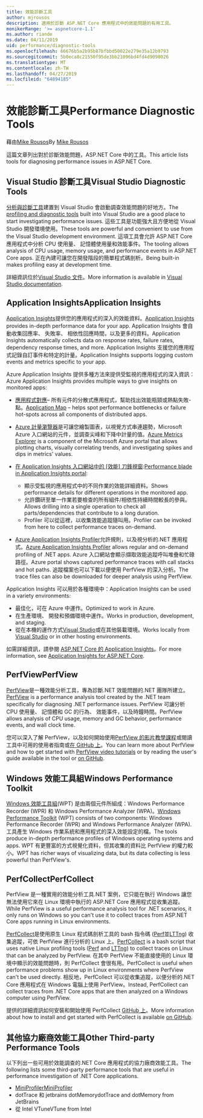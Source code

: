 ```yaml
---
title: 效能診斷工具
author: mjrousos
description: 適用於診斷 ASP.NET Core 應用程式中的效能問題的有用工具。
monikerRange: '>= aspnetcore-1.1'
ms.author: riande
ms.date: 04/11/2019
uid: performance/diagnostic-tools
ms.openlocfilehash: 66676b5a2b95b87bfbbd50022e279e35a12b9793
ms.sourcegitcommit: 5b0eca8c21550f95de3bb21096bd4fd4d9098026
ms.translationtype: MT
ms.contentlocale: zh-TW
ms.lasthandoff: 04/27/2019
ms.locfileid: "64894185"
---
```

# <a name="performance-diagnostic-tools"></a><span data-ttu-id="9e399-103">效能診斷工具</span><span class="sxs-lookup"><span data-stu-id="9e399-103">Performance Diagnostic Tools</span></span>

<span data-ttu-id="9e399-104">藉由[Mike Rousos](https://github.com/mjrousos)</span><span class="sxs-lookup"><span data-stu-id="9e399-104">By [Mike Rousos](https://github.com/mjrousos)</span></span>

<span data-ttu-id="9e399-105">這篇文章列出對於診斷效能問題，ASP.NET Core 中的工具。</span><span class="sxs-lookup"><span data-stu-id="9e399-105">This article lists tools for diagnosing performance issues in ASP.NET Core.</span></span>

## <a name="visual-studio-diagnostic-tools"></a><span data-ttu-id="9e399-106">Visual Studio 診斷工具</span><span class="sxs-lookup"><span data-stu-id="9e399-106">Visual Studio Diagnostic Tools</span></span>

<span data-ttu-id="9e399-107">[分析與診斷工具](/visualstudio/profiling)建置到 Visual Studio 會啟動調查效能問題的好地方。</span><span class="sxs-lookup"><span data-stu-id="9e399-107">The [profiling and diagnostic tools](/visualstudio/profiling) built into Visual Studio are a good place to start investigating performance issues.</span></span> <span data-ttu-id="9e399-108">這些工具是功能強大且方便地從 Visual Studio 開發環境使用。</span><span class="sxs-lookup"><span data-stu-id="9e399-108">These tools are powerful and convenient to use from the Visual Studio development environment.</span></span> <span data-ttu-id="9e399-109">這項工具會允許 ASP.NET Core 應用程式中分析 CPU 使用量、 記憶體使用量和效能事件。</span><span class="sxs-lookup"><span data-stu-id="9e399-109">The tooling allows analysis of CPU usage, memory usage, and performance events in ASP.NET Core apps.</span></span> <span data-ttu-id="9e399-110">正在內建可讓您在開發階段的簡單程式碼剖析。</span><span class="sxs-lookup"><span data-stu-id="9e399-110">Being built-in makes profiling easy at development time.</span></span>

<span data-ttu-id="9e399-111">詳細資訊位於[Visual Studio 文件](/visualstudio/profiling/profiling-overview)。</span><span class="sxs-lookup"><span data-stu-id="9e399-111">More information is available in [Visual Studio documentation](/visualstudio/profiling/profiling-overview).</span></span>

## <a name="application-insights"></a><span data-ttu-id="9e399-112">Application Insights</span><span class="sxs-lookup"><span data-stu-id="9e399-112">Application Insights</span></span>

<span data-ttu-id="9e399-113">[Application Insights](/azure/application-insights/app-insights-overview)提供您的應用程式的深入的效能資料。</span><span class="sxs-lookup"><span data-stu-id="9e399-113">[Application Insights](/azure/application-insights/app-insights-overview) provides in-depth performance data for your app.</span></span> <span data-ttu-id="9e399-114">Application Insights 會自動收集回應率、 失敗率、 相依性回應時間，以及更多的資料。</span><span class="sxs-lookup"><span data-stu-id="9e399-114">Application Insights automatically collects data on response rates, failure rates, dependency response times, and more.</span></span> <span data-ttu-id="9e399-115">Application Insights 支援您的應用程式記錄自訂事件和特定的計量。</span><span class="sxs-lookup"><span data-stu-id="9e399-115">Application Insights supports logging custom events and metrics specific to your app.</span></span>

<span data-ttu-id="9e399-116">Azure Application Insights 提供多種方法來提供受監視的應用程式的深入資訊：</span><span class="sxs-lookup"><span data-stu-id="9e399-116">Azure Application Insights provides multiple ways to give insights on monitored apps:</span></span>

- <span data-ttu-id="9e399-117">[應用程式對應](/azure/application-insights/app-insights-app-map)– 所有元件的分散式應用程式，幫助找出效能瓶頸或熱點失敗-點。</span><span class="sxs-lookup"><span data-stu-id="9e399-117">[Application Map](/azure/application-insights/app-insights-app-map) – helps spot performance bottlenecks or failure hot-spots across all components of distributed apps.</span></span>
- <span data-ttu-id="9e399-118">[Azure 計量瀏覽器](/azure/azure-monitor/platform/metrics-getting-started)是可讓您繪製圖表，以視覺方式串連趨勢，Microsoft Azure 入口網站的元件，並調查尖峰和下降中計量的值。</span><span class="sxs-lookup"><span data-stu-id="9e399-118">[Azure Metrics Explorer](/azure/azure-monitor/platform/metrics-getting-started) is a component of the Microsoft Azure portal that allows plotting charts, visually correlating trends, and investigating spikes and dips in metrics' values.</span></span>
- <span data-ttu-id="9e399-119">[在 Application Insights 入口網站中的 [效能] 刀鋒視窗](/azure/application-insights/app-insights-tutorial-performance):</span><span class="sxs-lookup"><span data-stu-id="9e399-119">[Performance blade in Application Insights portal](/azure/application-insights/app-insights-tutorial-performance):</span></span>

  - <span data-ttu-id="9e399-120">顯示受監視的應用程式中的不同作業的效能詳細資料。</span><span class="sxs-lookup"><span data-stu-id="9e399-120">Shows performance details for different operations in the monitored app.</span></span>
  - <span data-ttu-id="9e399-121">允許鑽研至單一作業若要檢查的所有組件/相依性持續時間較長的參與。</span><span class="sxs-lookup"><span data-stu-id="9e399-121">Allows drilling into a single operation to check all parts/dependencies that contribute to a long duration.</span></span>
  - <span data-ttu-id="9e399-122">Profiler 可以從這裡，以收集效能追蹤隨叫用。</span><span class="sxs-lookup"><span data-stu-id="9e399-122">Profiler can be invoked from here to collect performance traces on-demand.</span></span>

- <span data-ttu-id="9e399-123">[Azure Application Insights Profiler](/azure/azure-monitor/app/profiler)允許規則，以及視分析的.NET 應用程式。</span><span class="sxs-lookup"><span data-stu-id="9e399-123">[Azure Application Insights Profiler](/azure/azure-monitor/app/profiler) allows regular and on-demand profiling of .NET apps.</span></span>  <span data-ttu-id="9e399-124">Azure 入口網站會顯示擷取效能追蹤呼叫堆疊和忙碌路徑。</span><span class="sxs-lookup"><span data-stu-id="9e399-124">Azure portal shows captured performance traces with call stacks and hot paths.</span></span> <span data-ttu-id="9e399-125">追蹤檔案也可以下載以便使用 PerfView 的深入分析。</span><span class="sxs-lookup"><span data-stu-id="9e399-125">The trace files can also be downloaded for deeper analysis using PerfView.</span></span>

<span data-ttu-id="9e399-126">Application Insights 可以用於各種環境中：</span><span class="sxs-lookup"><span data-stu-id="9e399-126">Application Insights can be used in a variety environments:</span></span>

- <span data-ttu-id="9e399-127">最佳化，可在 Azure 中運作。</span><span class="sxs-lookup"><span data-stu-id="9e399-127">Optimized to work in Azure.</span></span>
- <span data-ttu-id="9e399-128">在生產環境、 開發和預備環境中運作。</span><span class="sxs-lookup"><span data-stu-id="9e399-128">Works in production, development, and staging.</span></span>
- <span data-ttu-id="9e399-129">從在本機的運作方式[Visual Studio](/azure/application-insights/app-insights-visual-studio)或在其他裝載環境。</span><span class="sxs-lookup"><span data-stu-id="9e399-129">Works locally from [Visual Studio](/azure/application-insights/app-insights-visual-studio) or in other hosting environments.</span></span>

<span data-ttu-id="9e399-130">如需詳細資訊，請參閱 [ASP.NET Core 的 Application Insights](/azure/application-insights/app-insights-asp-net-core)。</span><span class="sxs-lookup"><span data-stu-id="9e399-130">For more information, see [Application Insights for ASP.NET Core](/azure/application-insights/app-insights-asp-net-core).</span></span>

## <a name="perfview"></a><span data-ttu-id="9e399-131">PerfView</span><span class="sxs-lookup"><span data-stu-id="9e399-131">PerfView</span></span>

<span data-ttu-id="9e399-132">[PerfView](https://github.com/Microsoft/perfview)是一種效能分析工具，專為診斷.NET 效能問題的.NET 團隊所建立。</span><span class="sxs-lookup"><span data-stu-id="9e399-132">[PerfView](https://github.com/Microsoft/perfview) is a performance analysis tool created by the .NET team specifically for diagnosing .NET performance issues.</span></span> <span data-ttu-id="9e399-133">PerfView 可讓分析 CPU 使用量、 記憶體和 GC 的行為、 效能事件，以及時鐘時間。</span><span class="sxs-lookup"><span data-stu-id="9e399-133">PerfView allows analysis of CPU usage, memory and GC behavior, performance events, and wall clock time.</span></span>

<span data-ttu-id="9e399-134">您可以深入了解 PerfView，以及如何開始使用[PerfView 的影片教學課程](http://channel9.msdn.com/Series/PerfView-Tutorial)或閱讀工具中可用的使用者指南或[在 GitHub 上](https://github.com/Microsoft/perfview)。</span><span class="sxs-lookup"><span data-stu-id="9e399-134">You can learn more about PerfView and how to get started with [PerfView video tutorials](http://channel9.msdn.com/Series/PerfView-Tutorial) or by reading the user's guide available in the tool or [on GitHub](https://github.com/Microsoft/perfview).</span></span>

## <a name="windows-performance-toolkit"></a><span data-ttu-id="9e399-135">Windows 效能工具組</span><span class="sxs-lookup"><span data-stu-id="9e399-135">Windows Performance Toolkit</span></span>

<span data-ttu-id="9e399-136">[Windows 效能工具組](/windows-hardware/test/wpt/)(WPT) 是由兩個元件所組成：Windows Performance Recorder (WPR) 和 Windows Performance Analyzer (WPA)。</span><span class="sxs-lookup"><span data-stu-id="9e399-136">[Windows Performance Toolkit](/windows-hardware/test/wpt/) (WPT) consists of two components: Windows Performance Recorder (WPR) and Windows Performance Analyzer (WPA).</span></span> <span data-ttu-id="9e399-137">工具產生 Windows 作業系統和應用程式的深入效能設定的檔。</span><span class="sxs-lookup"><span data-stu-id="9e399-137">The tools produce in-depth performance profiles of Windows operating systems and apps.</span></span> <span data-ttu-id="9e399-138">WPT 有更豐富的方式視覺化資料，但其收集的資料比 PerfView 的權力較小。</span><span class="sxs-lookup"><span data-stu-id="9e399-138">WPT has richer ways of visualizing data, but its data collecting is less powerful than PerfView's.</span></span>

## <a name="perfcollect"></a><span data-ttu-id="9e399-139">PerfCollect</span><span class="sxs-lookup"><span data-stu-id="9e399-139">PerfCollect</span></span>

<span data-ttu-id="9e399-140">PerfView 是一種實用的效能分析工具.NET 案例，它只能在執行 Windows 讓您無法使用它來在 Linux 環境中執行的 ASP.NET Core 應用程式從收集追蹤。</span><span class="sxs-lookup"><span data-stu-id="9e399-140">While PerfView is a useful performance analysis tool for .NET scenarios, it only runs on Windows so you can't use it to collect traces from ASP.NET Core apps running in Linux environments.</span></span>

<span data-ttu-id="9e399-141">[PerfCollect](https://github.com/dotnet/coreclr/blob/master/Documentation/project-docs/linux-performance-tracing.md)是使用原生 Linux 程式碼剖析工具的 bash 指令碼 ([Perf](https://perf.wiki.kernel.org/index.php/Main_Page)並[LTTng](https://lttng.org/)) 收集追蹤，可依 PerfView 進行分析的 Linux 上。</span><span class="sxs-lookup"><span data-stu-id="9e399-141">[PerfCollect](https://github.com/dotnet/coreclr/blob/master/Documentation/project-docs/linux-performance-tracing.md) is a bash script that uses native Linux profiling tools ([Perf](https://perf.wiki.kernel.org/index.php/Main_Page) and [LTTng](https://lttng.org/)) to collect traces on Linux that can be analyzed by PerfView.</span></span> <span data-ttu-id="9e399-142">在其中 PerfView 不能直接使用的 Linux 環境中顯示的效能問題時，則 PerfCollect 會很有用。</span><span class="sxs-lookup"><span data-stu-id="9e399-142">PerfCollect is useful when performance problems show up in Linux environments where PerfView can't be used directly.</span></span> <span data-ttu-id="9e399-143">相反地，PerfCollect 可以從收集追蹤，以便分析的.NET Core 應用程式在 Windows 電腦上使用 PerfView。</span><span class="sxs-lookup"><span data-stu-id="9e399-143">Instead, PerfCollect can collect traces from .NET Core apps that are then analyzed on a Windows computer using PerfView.</span></span>

<span data-ttu-id="9e399-144">提供的詳細資訊如何安裝和開始使用 PerfCollect [GitHub 上](https://github.com/dotnet/coreclr/blob/master/Documentation/project-docs/linux-performance-tracing.md)。</span><span class="sxs-lookup"><span data-stu-id="9e399-144">More information about how to install and get started with PerfCollect is available [on GitHub](https://github.com/dotnet/coreclr/blob/master/Documentation/project-docs/linux-performance-tracing.md).</span></span>

## <a name="other-third-party-performance-tools"></a><span data-ttu-id="9e399-145">其他協力廠商效能工具</span><span class="sxs-lookup"><span data-stu-id="9e399-145">Other Third-party Performance Tools</span></span>

<span data-ttu-id="9e399-146">以下列出一些可用於效能調查的.NET Core 應用程式的協力廠商效能工具。</span><span class="sxs-lookup"><span data-stu-id="9e399-146">The following lists some third-party performance tools that are useful in performance investigation of .NET Core applications.</span></span>

- [<span data-ttu-id="9e399-147">MiniProfiler</span><span class="sxs-lookup"><span data-stu-id="9e399-147">MiniProfiler</span></span>](https://miniprofiler.com/)
- <span data-ttu-id="9e399-148">dotTrace 和 jetbrains dotMemory</span><span class="sxs-lookup"><span data-stu-id="9e399-148">dotTrace and dotMemory from JetBrains</span></span>
- <span data-ttu-id="9e399-149">從 Intel VTune</span><span class="sxs-lookup"><span data-stu-id="9e399-149">VTune from Intel</span></span>
